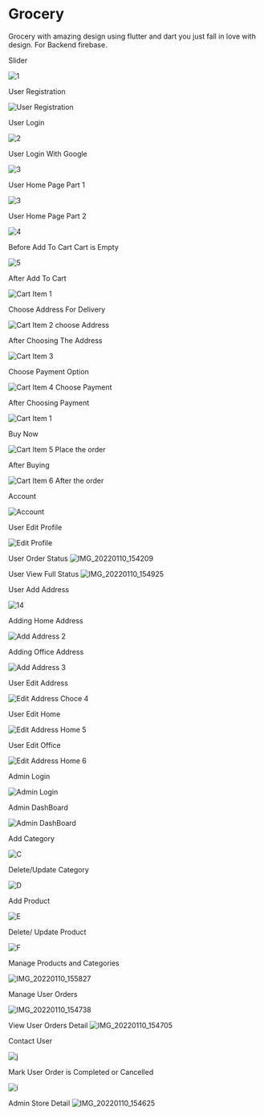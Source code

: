# Grocery
Grocery with amazing design using flutter and dart you just fall in love with design.
For Backend firebase.

Slider 

![1](https://user-images.githubusercontent.com/85708102/147500298-1db49158-69a2-4cf2-b6dc-bcc568047fb9.jpg)

User Registration 

![User Registration](https://user-images.githubusercontent.com/85708102/148740886-51286d48-9726-407e-98fe-efced58e5177.jpg)

User Login

![2](https://user-images.githubusercontent.com/85708102/147500558-6b5586e8-fb2c-4dab-8acb-7689bc0d3f62.jpg)

User Login With Google

![3](https://user-images.githubusercontent.com/85708102/148740979-1c0bbe13-3882-48b9-8d61-39fc755c1ffd.jpg)

User Home Page Part 1


![3](https://user-images.githubusercontent.com/85708102/147500675-01d0011a-1f00-4ef7-a4dd-42153129e5f6.jpg)

User Home Page Part 2


![4](https://user-images.githubusercontent.com/85708102/147500694-e73ca1d8-ad40-487b-91f4-a4dfe104c816.jpg)

Before Add To Cart Cart is Empty

![5](https://user-images.githubusercontent.com/85708102/147500745-3731056b-cff0-465a-ab50-02cb723d2f81.jpg)

After Add To Cart  

![Cart Item 1](https://user-images.githubusercontent.com/85708102/148741751-b5329267-4f9c-4922-a323-97d74b762f97.jpg)



Choose Address For Delivery 

![Cart Item 2 choose Address](https://user-images.githubusercontent.com/85708102/148742001-648b121b-aa29-49ec-af2b-fc68f083fc43.jpg)




After Choosing The Address

![Cart Item 3](https://user-images.githubusercontent.com/85708102/148742175-0a494470-1783-4b30-8555-0336599bf0bb.jpg)

Choose Payment Option

![Cart Item 4 Choose Payment](https://user-images.githubusercontent.com/85708102/148742230-972e465c-8570-46d4-95dc-2034557a51aa.jpg)

After Choosing Payment


![Cart Item 1](https://user-images.githubusercontent.com/85708102/148741751-b5329267-4f9c-4922-a323-97d74b762f97.jpg)

Buy Now 

![Cart Item 5 Place the order](https://user-images.githubusercontent.com/85708102/148742424-bca23f38-bc98-4a71-93df-c92e8462e62b.jpg)


After Buying

![Cart Item 6 After the order](https://user-images.githubusercontent.com/85708102/148742552-58a2edd7-f730-4381-8248-138022dd5ded.jpg)

Account

![Account](https://user-images.githubusercontent.com/85708102/148743040-1181f158-594e-4806-8c78-f97bf477488a.jpg)



User Edit Profile

![Edit Profile](https://user-images.githubusercontent.com/85708102/148743879-dda4db4a-4af8-4139-a8c7-52ec6da460a7.jpg)

User Order Status
![IMG_20220110_154209](https://user-images.githubusercontent.com/85708102/148750741-0b325ebe-fd5d-42df-aaa5-3b61ec2fb7ce.jpg)


User View Full Status
![IMG_20220110_154925](https://user-images.githubusercontent.com/85708102/148750784-2466087d-6440-4b3e-8c5f-ef752490d761.jpg)




User Add Address

![14](https://user-images.githubusercontent.com/85708102/147502181-5a92c01b-024b-430d-bb08-44fcf9ec788e.jpg)

Adding Home Address

![Add Address 2](https://user-images.githubusercontent.com/85708102/148744779-81342a21-f39a-4462-9426-428142ae05df.jpg)

Adding Office Address

![Add Address 3](https://user-images.githubusercontent.com/85708102/148744814-792584e8-206b-4962-844b-c943caecc4b7.jpg)

User Edit Address

![Edit Address Choce 4](https://user-images.githubusercontent.com/85708102/148745356-105a7042-8d48-4165-8750-359b2d524f08.jpg)

User Edit Home

![Edit Address Home 5](https://user-images.githubusercontent.com/85708102/148745535-384fe5be-e826-4542-b246-75307ed60ac9.jpg)


User Edit Office

![Edit Address Home 6](https://user-images.githubusercontent.com/85708102/148745643-aed47a68-746f-448a-964a-93a70c98c118.jpg)

Admin Login

![Admin Login](https://user-images.githubusercontent.com/85708102/148745778-ef8b2f13-6a9d-475a-b1ea-a7ecfa6b332f.jpg)


Admin DashBoard 

![Admin DashBoard](https://user-images.githubusercontent.com/85708102/148745841-b08919d9-3158-4d1d-9b9e-e47e28316aee.jpg)




Add Category

![C](https://user-images.githubusercontent.com/85708102/147502671-a220df24-b38b-4663-b88e-ad77d4516341.jpg)

Delete/Update Category

![D](https://user-images.githubusercontent.com/85708102/147502675-7057ccf0-bef6-469c-a28f-8cbaece61772.jpg)

Add Product

![E](https://user-images.githubusercontent.com/85708102/147502677-b91f46f7-1eaf-4f8d-a3f5-7a175b984339.jpg)

Delete/ Update Product

![F](https://user-images.githubusercontent.com/85708102/147502684-3c4e19ea-4cc7-4ce8-ab6b-81fc03f42076.jpg)

Manage  Products and Categories

![IMG_20220110_155827](https://user-images.githubusercontent.com/85708102/148751381-e9620f40-c78c-4bb5-a02f-b30c4ac69e53.jpg)


Manage User Orders

![IMG_20220110_154738](https://user-images.githubusercontent.com/85708102/148750959-de8d54b8-3f6f-43c0-82bb-14454c76d2fd.jpg)


View User Orders Detail
![IMG_20220110_154705](https://user-images.githubusercontent.com/85708102/148750408-3b4e3ec6-578c-41ab-a0bc-e60ae2cdc5ea.jpg)

Contact User 

![j](https://user-images.githubusercontent.com/85708102/147503065-b8cfa3ce-0f6b-48fa-af06-383e9c098eaa.jpg)


Mark User Order is Completed or Cancelled

![i](https://user-images.githubusercontent.com/85708102/147503057-4c2e83f2-aeac-4437-a8d7-7a6e730c92d4.jpg)


Admin Store Detail
![IMG_20220110_154625](https://user-images.githubusercontent.com/85708102/148750553-5ed530f5-6a25-4a3e-bd5c-381d2353d5f8.jpg)


